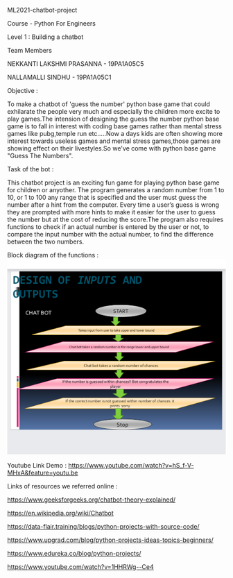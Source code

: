  ML2021-chatbot-project
 
 Course  - Python For Engineers
 
 Level  1 : Building a chatbot


 Team Members

 NEKKANTI LAKSHMI PRASANNA  -  19PA1A05C5

 NALLAMALLI SINDHU  -  19PA1A05C1

Objective :

To make a chatbot of 'guess the number' python base game that could exhilarate the people very much and especially the children more excite to play games.The intension of designing the guess the number python base game is to fall in interest with coding base games rather than mental stress games like pubg,temple run etc.....Now a days kids are often showing more interest towards useless games and mental stress games,those games are showing effect on their livestyles.So we've come with python base game "Guess The Numbers".

Task of the bot :

This chatbot project is an exciting fun game for playing python base game for children or anyother. The program generates a random number from 1 to 10, or 1 to 100 any range that is specified and the user must guess the number after a hint from the computer. Every time a user’s guess is wrong they are prompted with more hints to make it easier for the user to guess the number but at the cost of reducing the score.The program also requires functions to check if an actual number is entered by the user or not, to compare the input number with the actual number, to find the difference between the two numbers. 

Block diagram of the functions :
![](Screenshot_20201018-184652~2.png)

Youtube Link Demo :    https://www.youtube.com/watch?v=hS_f-V-MHxA&feature=youtu.be

Links of resources we referred online :

https://www.geeksforgeeks.org/chatbot-theory-explained/

https://en.wikipedia.org/wiki/Chatbot

https://data-flair.training/blogs/python-projects-with-source-code/

https://www.upgrad.com/blog/python-projects-ideas-topics-beginners/

https://www.edureka.co/blog/python-projects/

https://www.youtube.com/watch?v=1HHRWg--Ce4

